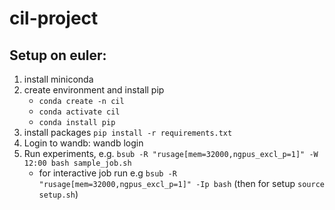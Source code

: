 # cil-project

## Setup on euler:
1. install miniconda
2. create environment and install pip
    - `conda create -n cil`
    - `conda activate cil`
    - `conda install pip`
3. install packages `pip install -r requirements.txt`
4. Login to wandb: wandb login
5. Run experiments, e.g. `bsub -R "rusage[mem=32000,ngpus_excl_p=1]" -W 12:00 bash sample_job.sh`
    - for interactive job run e.g `bsub -R "rusage[mem=32000,ngpus_excl_p=1]" -Ip bash` (then for setup `source setup.sh`)